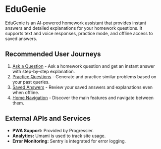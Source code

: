 # EduGenie

EduGenie is an AI-powered homework assistant that provides instant answers and detailed explanations for your homework questions. It supports text and voice responses, practice mode, and offline access to saved answers.

## Recommended User Journeys

1. [Ask a Question](docs/journeys/ask-question.md) - Ask a homework question and get an instant answer with step-by-step explanation.
2. [Practice Questions](docs/journeys/practice-questions.md) - Generate and practice similar problems based on your past queries.
3. [Saved Answers](docs/journeys/saved-answers.md) - Review your saved answers and explanations even when offline.
4. [Home Navigation](docs/journeys/home-navigation.md) - Discover the main features and navigate between them.

## External APIs and Services

- **PWA Support:** Provided by Progressier.
- **Analytics:** Umami is used to track site usage.
- **Error Monitoring:** Sentry is integrated for error logging.
